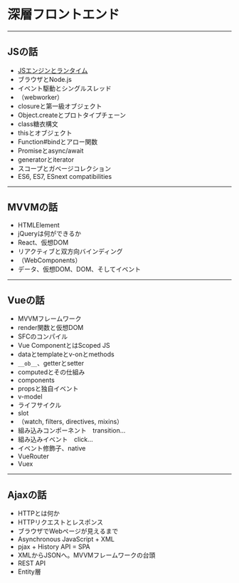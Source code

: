# 深層フロントエンド

---

## JSの話

- [JSエンジンとランタイム](docs/1.1.js-runtime.md)
- ブラウザとNode.js
- イベント駆動とシングルスレッド
- （webworker）
- closureと第一級オブジェクト
- Object.createとプロトタイプチェーン
- class糖衣構文
- thisとオブジェクト
- Function#bindとアロー関数
- Promiseとasync/await
- generatorとiterator
- スコープとガベージコレクション
- ES6, ES7, ESnext compatibilities

---

## MVVMの話

- HTMLElement
- jQueryは何ができるか
- React、仮想DOM
- リアクティブと双方向バインディング
- （WebComponents）
- データ、仮想DOM、DOM、そしてイベント

---

## Vueの話

- MVVMフレームワーク
- render関数と仮想DOM
- SFCのコンパイル
- Vue ComponentとはScoped JS
- dataとtemplateとv-onとmethods
- `__ob__`、getterとsetter
- computedとその仕組み
- components
- propsと独自イベント
- v-model
- ライフサイクル
- slot
- （watch, filters, directives, mixins）
- 組み込みコンポーネント　transition...
- 組み込みイベント　click...
- イベント修飾子、native
- VueRouter
- Vuex

---

## Ajaxの話

- HTTPとは何か
- HTTPリクエストとレスポンス
- ブラウザでWebページが見えるまで
- Asynchronous JavaScript + XML
- pjax + History API = SPA
- XMLからJSONへ。MVVMフレームワークの台頭
- REST API
- Entity層
